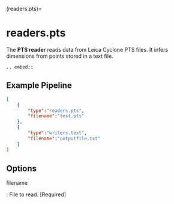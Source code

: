 (readers.pts)=

# readers.pts

The **PTS reader** reads data from Leica Cyclone PTS files.  It infers
dimensions from points stored in a text file.

```{eval-rst}
.. embed::

```

## Example Pipeline

```json
[
    {
        "type":"readers.pts",
        "filename":"test.pts"
    },
    {
        "type":"writers.text",
        "filename":"outputfile.txt"
    }
]
```

## Options

filename

: File to read. \[Required\]

```{include} reader_opts.md
```
